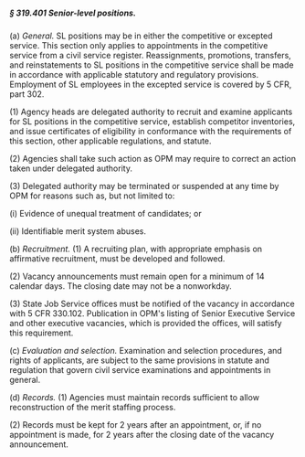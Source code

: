 ##### § 319.401 Senior-level positions. #####

(a) *General.* SL positions may be in either the competitive or excepted service. This section only applies to appointments in the competitive service from a civil service register. Reassignments, promotions, transfers, and reinstatements to SL positions in the competitive service shall be made in accordance with applicable statutory and regulatory provisions. Employment of SL employees in the excepted service is covered by 5 CFR, part 302.

(1) Agency heads are delegated authority to recruit and examine applicants for SL positions in the competitive service, establish competitor inventories, and issue certificates of eligibility in conformance with the requirements of this section, other applicable regulations, and statute.

(2) Agencies shall take such action as OPM may require to correct an action taken under delegated authority.

(3) Delegated authority may be terminated or suspended at any time by OPM for reasons such as, but not limited to:

(i) Evidence of unequal treatment of candidates; or

(ii) Identifiable merit system abuses.

(b) *Recruitment.* (1) A recruiting plan, with appropriate emphasis on affirmative recruitment, must be developed and followed.

(2) Vacancy announcements must remain open for a minimum of 14 calendar days. The closing date may not be a nonworkday.

(3) State Job Service offices must be notified of the vacancy in accordance with 5 CFR 330.102. Publication in OPM's listing of Senior Executive Service and other executive vacancies, which is provided the offices, will satisfy this requirement.

(c) *Evaluation and selection.* Examination and selection procedures, and rights of applicants, are subject to the same provisions in statute and regulation that govern civil service examinations and appointments in general.

(d) *Records.* (1) Agencies must maintain records sufficient to allow reconstruction of the merit staffing process.

(2) Records must be kept for 2 years after an appointment, or, if no appointment is made, for 2 years after the closing date of the vacancy announcement.